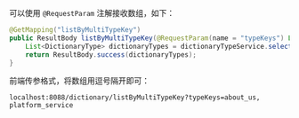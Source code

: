 

可以使用 `@RequestParam` 注解接收数组，如下：

```java
@GetMapping("listByMultiTypeKey")
public ResultBody listByMultiTypeKey(@RequestParam(name = "typeKeys") List<String> typeKeys){
    List<DictionaryType> dictionaryTypes = dictionaryTypeService.selectListByMultiTypeKey(typeKeys);
    return ResultBody.success(dictionaryTypes);
}
```



前端传参格式，将数组用逗号隔开即可：

`localhost:8088/dictionary/listByMultiTypeKey?typeKeys=about_us, platform_service` 